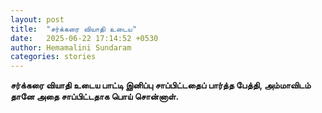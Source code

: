 ```yaml
---
layout: post
title:  "சர்க்கரை வியாதி உடைய"
date:   2025-06-22 17:14:52 +0530
author: Hemamalini Sundaram
categories: stories
---
```


**சர்க்கரை வியாதி உடைய பாட்டி இனிப்பு சாப்பிட்டதைப் பார்த்த பேத்தி, அம்மாவிடம் தானே
அதை சாப்பிட்டதாக பொய் சொன்னாள்.**

